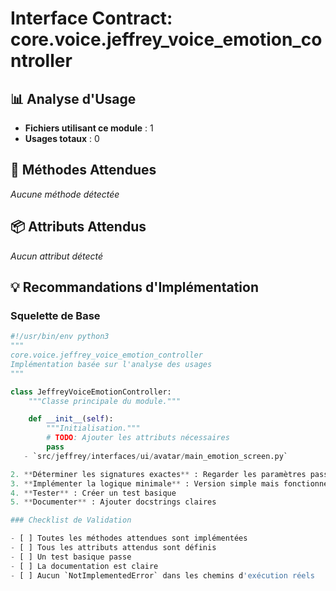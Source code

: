 # Interface Contract: core.voice.jeffrey_voice_emotion_controller

## 📊 Analyse d'Usage

- **Fichiers utilisant ce module** : 1
- **Usages totaux** : 0

## 🔧 Méthodes Attendues

_Aucune méthode détectée_

## 📦 Attributs Attendus

_Aucun attribut détecté_


## 💡 Recommandations d'Implémentation

### Squelette de Base

```python
#!/usr/bin/env python3
"""
core.voice.jeffrey_voice_emotion_controller
Implémentation basée sur l'analyse des usages
"""

class JeffreyVoiceEmotionController:
    """Classe principale du module."""

    def __init__(self):
        """Initialisation."""
        # TODO: Ajouter les attributs nécessaires
        pass
   - `src/jeffrey/interfaces/ui/avatar/main_emotion_screen.py`

2. **Déterminer les signatures exactes** : Regarder les paramètres passés
3. **Implémenter la logique minimale** : Version simple mais fonctionnelle
4. **Tester** : Créer un test basique
5. **Documenter** : Ajouter docstrings claires

### Checklist de Validation

- [ ] Toutes les méthodes attendues sont implémentées
- [ ] Tous les attributs attendus sont définis
- [ ] Un test basique passe
- [ ] La documentation est claire
- [ ] Aucun `NotImplementedError` dans les chemins d'exécution réels
